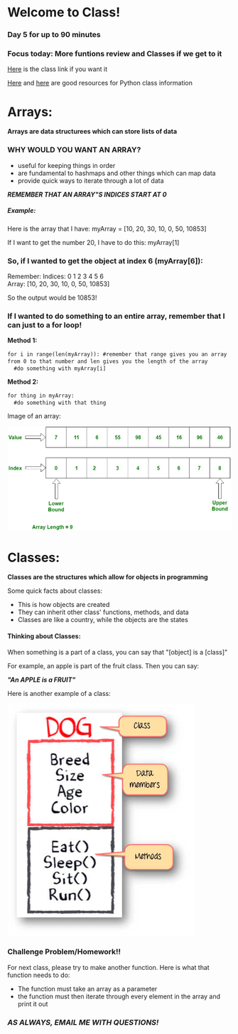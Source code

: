# Welcome to Class!
### Day 5 for up to 90 minutes
### Focus today: More funtions review and Classes if we get to it

[Here](https://sps.zoom.us/j/94771799518) is the class link if you want it

[Here](https://docs.python.org/3/tutorial/classes.html) and [here](https://www.w3schools.com/python/python_classes.asp) are good resources for Python class information

# Arrays:
__Arrays are data structurees which can store lists of data__

### __WHY WOULD YOU WANT AN ARRAY?__
- useful for keeping things in order
- are fundamental to hashmaps and other things which can map data
- provide quick ways to iterate through a lot of data

___REMEMBER THAT AN ARRAY"S INDICES START AT 0___

##### Example:
Here is the array that I have: myArray = [10, 20, 30, 10, 0, 50, 10853]

If I want to get the number 20, I have to do this: myArray[1]


### So, if I wanted to get the object at index 6 (myArray[6]):

Remember:
Indices:  0   1   2   3   4   5     6     
Array:   [10, 20, 30, 10, 0, 50, 10853]

So the output would be 10853!

### If I wanted to do something to an entire array, remember that I can just to a for loop!

__Method 1:__
```
for i in range(len(myArray)): #remember that range gives you an array from 0 to that number and len gives you the length of the array
  #do something with myArray[i]
```

__Method 2:__
```
for thing in myArray:
  #do something with that thing
```


Image of an array:

![Array](/formatting/Day5Materials/arrays.jpeg)

# Classes:
__Classes are the structures which allow for objects in programming__

Some quick facts about classes:
- This is how objects are created
- They can inherit other class' functions, methods, and data
- Classes are like a country, while the objects are the states

#### Thinking about Classes:

When something is a part of a class, you can say that "[object] is a [class]"

For example, an apple is part of the fruit class. Then you can say:

___"An APPLE is a FRUIT"___

Here is another example of a class:

![class image](/formatting/Day5Materials/image.jpeg)



### Challenge Problem/Homework!!

For next class, please try to make another function. Here is what that function needs to do:

- The function must take an array as a parameter
- the function must then iterate through every element in the array and print it out

### ___AS ALWAYS, EMAIL ME WITH QUESTIONS!___
